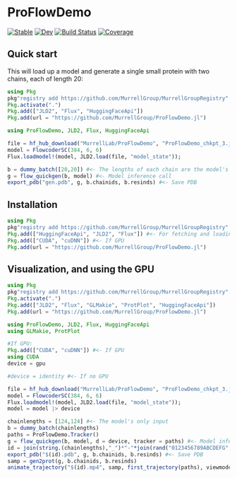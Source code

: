 # ProFlowDemo

[![Stable](https://img.shields.io/badge/docs-stable-blue.svg)](https://MurrellGroup.github.io/ProFlowDemo.jl/stable/)
[![Dev](https://img.shields.io/badge/docs-dev-blue.svg)](https://MurrellGroup.github.io/ProFlowDemo.jl/dev/)
[![Build Status](https://github.com/MurrellGroup/ProFlowDemo.jl/actions/workflows/CI.yml/badge.svg?branch=main)](https://github.com/MurrellGroup/ProFlowDemo.jl/actions/workflows/CI.yml?query=branch%3Amain)
[![Coverage](https://codecov.io/gh/MurrellGroup/ProFlowDemo.jl/branch/main/graph/badge.svg)](https://codecov.io/gh/MurrellGroup/ProFlowDemo.jl)

## Quick start

This will load up a model and generate a single small protein with two chains, each of length 20:

```julia
using Pkg
pkg"registry add https://github.com/MurrellGroup/MurrellGroupRegistry"
Pkg.activate(".")
Pkg.add(["JLD2", "Flux", "HuggingFaceApi"])
Pkg.add(url = "https://github.com/MurrellGroup/ProFlowDemo.jl")

using ProFlowDemo, JLD2, Flux, HuggingFaceApi

file = hf_hub_download("MurrellLab/ProFlowDemo", "ProFlowDemo_chkpt_3.jld2");
model = FlowcoderSC(384, 6, 6)
Flux.loadmodel!(model, JLD2.load(file, "model_state"));

b = dummy_batch([20,20]) #<- The lengths of each chain are the model's only input
g = flow_quickgen(b, model) #<- Model inference call
export_pdb("gen.pdb", g, b.chainids, b.resinds) #<- Save PDB
```

## Installation

```julia
using Pkg
pkg"registry add https://github.com/MurrellGroup/MurrellGroupRegistry"
Pkg.add(["HuggingFaceApi", "JLD2", "Flux"]) #<- For fetching and loading weights
Pkg.add(["CUDA", "cuDNN"]) #<- If GPU
Pkg.add(url = "https://github.com/MurrellGroup/ProFlowDemo.jl")
```

## Visualization, and using the GPU

```julia
using Pkg
pkg"registry add https://github.com/MurrellGroup/MurrellGroupRegistry"
Pkg.activate(".")
Pkg.add(["JLD2", "Flux", "GLMakie", "ProtPlot", "HuggingFaceApi"])
Pkg.add(url = "https://github.com/MurrellGroup/ProFlowDemo.jl")

using ProFlowDemo, JLD2, Flux, HuggingFaceApi
using GLMakie, ProtPlot

#If GPU:
Pkg.add(["CUDA", "cuDNN"]) #<- If GPU
using CUDA
device = gpu

#device = identity #<- If no GPU

file = hf_hub_download("MurrellLab/ProFlowDemo", "ProFlowDemo_chkpt_3.jld2");
model = FlowcoderSC(384, 6, 6)
Flux.loadmodel!(model, JLD2.load(file, "model_state"));
model = model |> device

chainlengths = [124,124] #<- The model's only input
b = dummy_batch(chainlengths)
paths = ProFlowDemo.Tracker()
g = flow_quickgen(b, model, d = device, tracker = paths) #<- Model inference call
id = join(string.(chainlengths),"_")*"-"*join(rand("0123456789ABCDEFG", 4))
export_pdb("$(id).pdb", g, b.chainids, b.resinds) #<- Save PDB
samp = gen2prot(g, b.chainids, b.resinds)
animate_trajectory("$(id).mp4", samp, first_trajectory(paths), viewmode = :fit) #<- Animate design process
```
